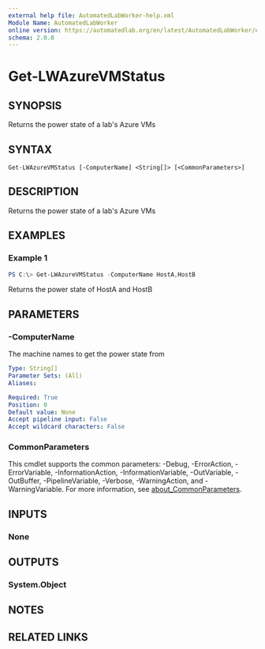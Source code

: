 ```yaml
---
external help file: AutomatedLabWorker-help.xml
Module Name: AutomatedLabWorker
online version: https://automatedlab.org/en/latest/AutomatedLabWorker/en-us/Get-LWAzureVMStatus
schema: 2.0.0
---
```


# Get-LWAzureVMStatus

## SYNOPSIS
Returns the power state of a lab's Azure VMs

## SYNTAX

```
Get-LWAzureVMStatus [-ComputerName] <String[]> [<CommonParameters>]
```

## DESCRIPTION
Returns the power state of a lab's Azure VMs

## EXAMPLES

### Example 1
```powershell
PS C:\> Get-LWAzureVMStatus -ComputerName HostA,HostB
```

Returns the power state of HostA and HostB

## PARAMETERS

### -ComputerName
The machine names to get the power state from

```yaml
Type: String[]
Parameter Sets: (All)
Aliases:

Required: True
Position: 0
Default value: None
Accept pipeline input: False
Accept wildcard characters: False
```

### CommonParameters
This cmdlet supports the common parameters: -Debug, -ErrorAction, -ErrorVariable, -InformationAction, -InformationVariable, -OutVariable, -OutBuffer, -PipelineVariable, -Verbose, -WarningAction, and -WarningVariable. For more information, see [about_CommonParameters](http://go.microsoft.com/fwlink/?LinkID=113216).

## INPUTS

### None
## OUTPUTS

### System.Object
## NOTES

## RELATED LINKS


